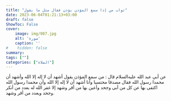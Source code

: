 ```yaml
---
title: "ثواب من إذا سمع المؤذن يؤذن فقال مثل ما يقول"
date: 2023-06-04T01:21:13+03:00
draft: false
ShowToc: False
cover:
    image: img/087.jpg
    alt: 'صورة'
    caption: ''
#    hidden: false
summary: 
tags: [""]
categories: ["الصلاة"]
---
```

عن أبي عبد الله عليه‌السلام قال : من سمع المؤذن يقول أشهد أن لا إله إلا الله
وأشهد أن محمدا رسول الله فقال مصدقا محتسبا وأنا أشهد أن لا إله إلا
الله وأن محمدا رسول الله اكتفى بها عن كل من أبى وجحد وأعين بها
من أقر وشهد إلا غفر الله له بعدد من أنكر وجحد وبعدد من أقر وشهد.

